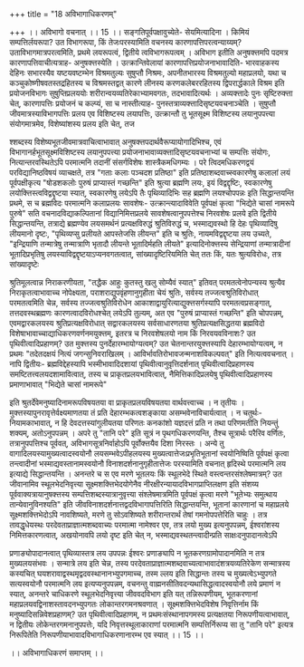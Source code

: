 +++
title = "18 अविभागाधिकरणम्"

+++
।। अविभागो वचनात् ।। 15 ।। सङ्गतिपूर्वपक्षावुच्येते- सेयमित्यादिना । किमियं सम्पत्तिर्लयरूपा? उत विभागरूपा, किं तेजःपरस्यामिति वचनस्य कारणापत्तिपरत्वन्याय्यम्? उताविभागमात्रपरत्वमिति, प्रथमे लयरूपत्वं, द्वितीये त्वविभागरूपत्वम् । अविभाग इतीति अनुषक्त्तमपि पदमत्र कारणापत्तिवाचीत्यत्राह- अनुषक्त्तस्येति । उत्क्रान्तिवेलायां कारणापत्तिप्रयोजनाभावादिति- भारवाहकस्य देहिनः सभारस्यैव यष्टयवष्टम्भेन विश्रमतुल्यः सुषुप्तौ निश्रमः, अपनीतभारस्य विश्रमतुल्यो महाप्रलयो, यथा च कञ्चुकोष्णीषवतस्तद्रहितस्य च विश्रमस्तद्वत् कारणे लीनस्य करणकलेबररहितस्य द्विपरार्द्धकाले विश्रम इति प्रयोजनविभागः सुषुप्तिप्रलययोः शरीरान्वयव्यतिरेकाभ्यामवगतः, तदभावादित्यर्थः । अव्यक्त्तादेः पुनः सृष्टिरुक्त्ता चेत्, कारणापत्तिः प्रयोजनं च कल्प्यं, सा च नास्तीत्याह- पुनस्तत्राव्यक्त्तादिसृष्टयवचनाञ्चेति । सुषुप्तौ जीवमात्रस्याविभागपत्तिः प्रलय एव विशिष्टस्य लयापत्तिः, उत्क्रान्तौ तु भूतसूक्ष्म विशिष्टस्य लयानुपपत्त्या संयोगमात्रमेव, विशेष्यांशस्य प्रलय इति चेत्, तज

श्शब्दस्य विशेष्यभूतजीवमात्रवाचित्वाभावात् अनुषक्त्तपदार्थवैरूप्यायोगादिभिश्च, एवं विभागानर्हभूतसूक्ष्मविशिष्टस्य लयानुपपत्त्या प्रयोजनाभावाव्यक्त्तादिसृष्टयवचनाभ्यां च सम्पत्तिः संयोगः, नित्यान्तरवस्थितेऽपि परमात्मनि तदानीं संसर्गविशेषः शास्त्रैकमधिगम्यः । परे त्विदमधिकरणद्वयं परविद्यानिष्ठविषयं व्याचक्षते, तत्र "गताः कलाः पञ्चदश प्रतिष्ठा" इति प्रतिष्ठाशब्दवाच्स्वकारणेषु कलालां लयं पूर्वपक्षीकृत्य "षोडशकलोः पुरुषं प्राप्यास्तं गच्छन्ति" इति श्रुत्या ब्रह्मणि लयः, इयं विद्वद्दृष्टिः, स्वकारणेषु लयोक्त्तिस्त्वविद्वद्दृष्टया स्यात्, स्वकारणेषु लयेऽपि तैः पृथिव्यादिभिः सह ब्रह्मणि लयश्चोपपन्नः इति सिद्धान्तयन्ति प्रथमे, स च ब्रह्मविदः परमात्मनि कलाप्रलयः सावशेषः- उत्क्रान्त्यादाविवेति पूर्वपक्षं कृत्वा "भिद्येते चासां नामरूपे पुरुषे" सति वचनादविद्याकल्पितानां विद्यानिमित्तप्रलये सावशेषत्वानुपपत्तेश्च निरवशेषः प्रलये इति द्वितीये सिद्धान्तयन्ति, तत्राद्ये ब्रह्मण्येव लयसमर्थनं प्रत्यक्षविरुद्धं श्रुतिविरुद्धं च, भस्माद्यवस्थो हि देहः पृथिव्यादिषु लीयमानो दृष्टः, "पृथिव्यप्सु प्रलीयते आपस्तेजसि लीयन्त" इति च श्रुतिः, नायमविद्वद्दृष्टया लय उच्यते, "इन्द्रियाणि तन्मात्रेषु तन्मात्राणि भृतादौ लीयन्ते भूतादिर्महति लीयते" इत्यादिनोक्त्तस्य सेन्द्रियाणां तन्मात्रादीनां भूतादिप्रभृतिषु लयस्याविद्वद्दृष्टयाऽप्यनवगतत्वात्, सांख्यादृष्टिरियमिति चेत् ततः किं, यतः श्रुत्यविरोधः, तत्र सांख्यादृष्टेः

श्रुतिमूलत्वान्न निराकरणीयता, "तद्धैक आहुः कुतस्तु खलु सोम्यैवं स्यात्" इतिवत् परमतत्वेनोपन्यस्य श्रुत्यैव निराकृतत्वाभावाच्च नोपेक्ष्यता, पराशराद्युपवृंहणानुगृहीता चेयं श्रुतिः, सर्वस्य तज्जत्वश्रुतिविरोधात् परमतत्वमिति चेन्न, सर्वस्य तज्जत्वश्रुतिविरोधेन आकाशाद्वायुरित्याद्युक्त्तसर्गस्यापि परमतत्वप्रसङ्गात्, तत्तदवस्थब्रह्मणः कारणत्वादविरोधश्चेत् लयेऽपि तुल्यम्, अत एव "पुरुषं प्राप्यास्तं गच्छन्ति" इति चोपपन्नम्, एवमद्वारकलयस्य श्रुतिप्रत्यक्षविरोधात् सद्वारकलयस्य सर्वसाधारणतया श्रुतिप्रत्यक्षसिद्धतया ब्रह्मविदो विशेषाभावाच्चाद्याधिकरणवर्णनमयुक्त्तम्, इतरत्र च निरवशेषलयो नाम किं निरवयवविनाशः? उत पृथिवीत्वादिप्रहाणम्? उत मुक्त्तस्य पुनर्देहारम्भायोग्यत्वम्? उत चेतनान्तरयुक्त्तस्यापि देहारम्भायोग्यत्वम्, न प्रथमः "तदेतदक्षयं नित्यं जगन्सुनिवराखिलम् । आविर्भावतिरोभावजन्मनाशविकल्पवत्" इति नित्यत्ववचनात् । नापि द्वितीयः- ब्रह्मविद्देहस्यापि भस्मीभावादिदशायां पृथिवीत्वानुवृत्तिदर्शनात् पृथिवीत्वादिप्रहाणस्य समष्टितत्त्वलयदशामावित्वात्, तस्य च प्राकृतप्रलयभावित्वात्, नैमित्तिकादिप्रलयेषु पृथिवीत्वादिप्रहाणस्य प्रमाणाभावात् "भिद्येते चासां नामरूपे"

इति श्रुतर्देवेमनुष्यादिनामरूपविषयतया वा प्राकृतप्रलयविषयतया वार्थवत्त्वाच्च । न तृतीयः । मुक्त्तस्यापुनरावृत्तेर्वक्ष्यमाणतया तं प्रति देहारम्भकत्वशङ्काया असम्भवेनाविचार्यत्वात् । न चतुर्थः- नियामकाभावात्, न हि देवदत्तस्यांगुलीयतया परिणतः कनकांशो यज्ञदत्तं प्रति न तथा परिणमतीति नियन्तुं शक्यम्, अतोऽनुपपन्नम् । अपरे तु "तानि परे" इति सूत्रं न पृथगधिकरणयन्ति, तैश्च सूत्रार्थः परैरिव वर्णितः, तत्रानुपपत्तिश्च पूर्ववत्, अविभागसूत्रनिर्वाहोऽपि पूर्वोक्त्तयैव दिशा निरस्तः । अन्ये तु वागादिलयस्यामुख्यत्वादस्वयोनौ लयसम्भवेऽपीहलयस्य मुख्यत्वात्तेजःप्रभृतिभूतानां स्वयोनिष्विति पूर्वपक्षं कृत्वा तन्त्वादीनां भस्माद्यवस्तानामस्वयोनौ विनाशदर्शनानुगृहीतात्तेजः परस्यामिति वचनात् हृदिस्थे परमात्मनि लय इत्याद्ये सिद्धान्तयन्ति । अनन्तरे च स एव मरणे भूतलयः किं स्थूलभेदे स्थिते वस्त्वन्तरसंश्लेषमात्रम्? उत जीवानामिव स्थूलभेदनिवृत्त्या सूक्ष्मशक्त्तिभेदयोगेनैव नीरक्षीरन्यायादविभागप्राप्तिलक्षण इति संशय्य पूर्ववाक्यत्रायानुषक्त्तस्य सम्पत्तिशब्दस्यात्रानुवृत्त्या संश्लेषमात्रमिति पूर्वपक्षं कृत्वा मरणे "भूतेभ्यः समुत्थाय तान्येवानुविनश्यति" इति जीवविनाशदर्शनात्तद्वदविभागापत्तिरिति सिद्धान्तयन्ति, भूतानां कारणानां च महाप्रलये सूक्ष्मशक्त्तिभेदोऽपि नावशिष्यते, मरणे तु सोऽवशिष्यते शरीरान्तरार्थं तेषां गमनोपपत्तेरिति चाहुः । तत्र तावद्धृधेयस्थः परदेवताप्राज्ञात्मशब्दवाच्यः परमात्मा नामेश्वर एव, तत्र लयो मुख्य इत्यनुपपन्नम्, ईश्वरांशस्य निमित्तकारणत्वात्, अखयोनावपि लयो दृष्ट इति चेत् न, भस्माद्यवस्थतन्त्वादीन्प्रति साक्षःदनुपादानत्वेऽपि

प्रणाङ्योपादानत्वात् पृथिव्यास्तत्र लय उपपन्नः ईश्वरः प्रणाङ्यापि न भूतकरणग्रामोपादानमिति न तत्र मुख्यलयसंभवः । सन्मात्रे लय इति चेन्न, तस्य परदेवताप्राज्ञात्मशब्दवाच्यत्वाभावादंशत्रयव्यतिरेकेण सन्मात्रस्य कस्यचित् घयशरावाद्वस्थमृद्वदवस्थानानभ्युपगमाच्च, तस्म ल्लय इति सिद्धान्तः तस्य च मुख्यत्वेऽभ्युपगते सत्यस्वयोनौ परमात्मनि लय इत्यप्यनुपपन्नम्, वचनन्तु वाह्मनसीतिवदन्यथासिद्धत्वादस्वयोनौ लये प्रमाणं न स्यात्, अनन्तरे चाधिकरणे स्थूलभेदनिवृत्त्या जीववदविभाग इति यत् तन्निरूपणीयम्, भूतकरणानां महाप्रलयवद्विनाशस्तावदनभ्युपगतः लोकान्तरगमनश्रवणात् । सूक्ष्मशक्त्तिभेदविशेष निवृत्तिर्नाम किं मनुष्यादिसन्निवेशप्रहाणम्? उत पृथिवीत्वादिप्रहाणम्, न प्रथमःसंस्थानापगमस्य प्रत्यक्षतया निरूपणीयत्वाभावात्, न द्वितीयः लोकेन्तरगमनानुपपत्तेः, यदि निवृत्तस्थूलाकाराणां परमात्मनि सम्पत्तिर्निरूप्य सा तु "तानि परे" इत्यत्र निरूपितेति निरूपणीयाभावादविभागाधिकरणानारम्भ एव स्यात् ।। 15 ।।

।। अविभागाधिकरणं समाप्तम् ।।

